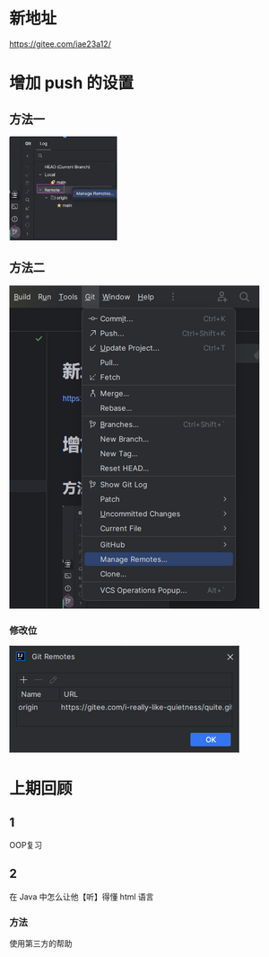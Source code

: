 # 新地址

https://gitee.com/iae23a12/

# 增加 push 的设置

## 方法一

![img.png](img.png)

## 方法二

![img_1.png](img_1.png)

### 修改位

![img_2.png](img_2.png)

# 上期回顾

## 1

OOP复习

## 2

在 Java 中怎么让他【听】得懂 html 语言

### 方法

使用第三方的帮助

